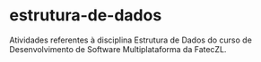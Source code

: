 # estrutura-de-dados
Atividades referentes à disciplina Estrutura de Dados do curso de Desenvolvimento de Software Multiplataforma da FatecZL.
